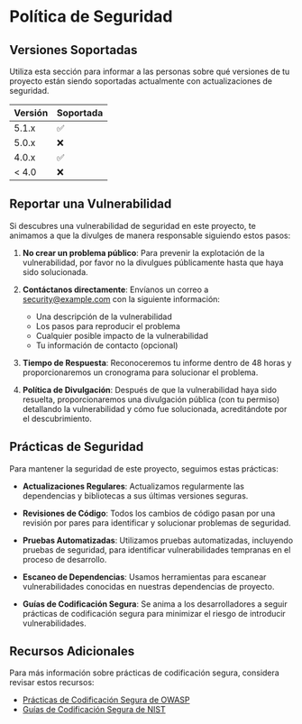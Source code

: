 # Política de Seguridad

## Versiones Soportadas

Utiliza esta sección para informar a las personas sobre qué versiones de tu proyecto están siendo soportadas actualmente con actualizaciones de seguridad.

| Versión | Soportada          |
| ------- | ------------------ |
| 5.1.x   | :white_check_mark: |
| 5.0.x   | :x:                |
| 4.0.x   | :white_check_mark: |
| < 4.0   | :x:                |

## Reportar una Vulnerabilidad

Si descubres una vulnerabilidad de seguridad en este proyecto, te animamos a que la divulges de manera responsable siguiendo estos pasos:

1. **No crear un problema público**: Para prevenir la explotación de la vulnerabilidad, por favor no la divulgues públicamente hasta que haya sido solucionada.
  
2. **Contáctanos directamente**: Envíanos un correo a [security@example.com](mailto:security@example.com) con la siguiente información:
   - Una descripción de la vulnerabilidad
   - Los pasos para reproducir el problema
   - Cualquier posible impacto de la vulnerabilidad
   - Tu información de contacto (opcional)

3. **Tiempo de Respuesta**: Reconoceremos tu informe dentro de 48 horas y proporcionaremos un cronograma para solucionar el problema.

4. **Política de Divulgación**: Después de que la vulnerabilidad haya sido resuelta, proporcionaremos una divulgación pública (con tu permiso) detallando la vulnerabilidad y cómo fue solucionada, acreditándote por el descubrimiento.

## Prácticas de Seguridad

Para mantener la seguridad de este proyecto, seguimos estas prácticas:

- **Actualizaciones Regulares**: Actualizamos regularmente las dependencias y bibliotecas a sus últimas versiones seguras.
  
- **Revisiones de Código**: Todos los cambios de código pasan por una revisión por pares para identificar y solucionar problemas de seguridad.

- **Pruebas Automatizadas**: Utilizamos pruebas automatizadas, incluyendo pruebas de seguridad, para identificar vulnerabilidades tempranas en el proceso de desarrollo.

- **Escaneo de Dependencias**: Usamos herramientas para escanear vulnerabilidades conocidas en nuestras dependencias de proyecto.

- **Guías de Codificación Segura**: Se anima a los desarrolladores a seguir prácticas de codificación segura para minimizar el riesgo de introducir vulnerabilidades.

## Recursos Adicionales

Para más información sobre prácticas de codificación segura, considera revisar estos recursos:

- [Prácticas de Codificación Segura de OWASP](https://owasp.org/www-project-secure-coding-practices/)
- [Guías de Codificación Segura de NIST](https://csrc.nist.gov/publications/detail/sp/800-53/rev-5/final)
